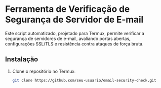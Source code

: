 # Ferramenta de Verificação de Segurança de Servidor de E-mail

Este script automatizado, projetado para Termux, permite verificar a segurança de servidores de e-mail, avaliando portas abertas, configurações SSL/TLS e resistência contra ataques de força bruta.

## Instalação

1. Clone o repositório no Termux:
   ```bash
   git clone https://github.com/seu-usuario/email-security-check.git
